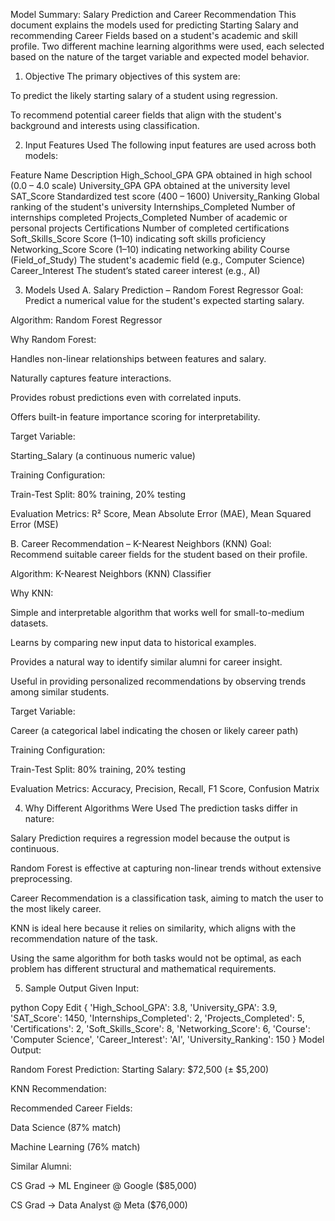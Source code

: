 Model Summary: Salary Prediction and Career Recommendation
This document explains the models used for predicting Starting Salary and recommending Career Fields based on a student's academic and skill profile. Two different machine learning algorithms were used, each selected based on the nature of the target variable and expected model behavior.

1. Objective
The primary objectives of this system are:

To predict the likely starting salary of a student using regression.

To recommend potential career fields that align with the student's background and interests using classification.

2. Input Features Used
The following input features are used across both models:

Feature Name	Description
High_School_GPA	GPA obtained in high school (0.0 – 4.0 scale)
University_GPA	GPA obtained at the university level
SAT_Score	Standardized test score (400 – 1600)
University_Ranking	Global ranking of the student's university
Internships_Completed	Number of internships completed
Projects_Completed	Number of academic or personal projects
Certifications	Number of completed certifications
Soft_Skills_Score	Score (1–10) indicating soft skills proficiency
Networking_Score	Score (1–10) indicating networking ability
Course (Field_of_Study)	The student's academic field (e.g., Computer Science)
Career_Interest	The student’s stated career interest (e.g., AI)

3. Models Used
A. Salary Prediction – Random Forest Regressor
Goal: Predict a numerical value for the student's expected starting salary.

Algorithm: Random Forest Regressor

Why Random Forest:

Handles non-linear relationships between features and salary.

Naturally captures feature interactions.

Provides robust predictions even with correlated inputs.

Offers built-in feature importance scoring for interpretability.

Target Variable:

Starting_Salary (a continuous numeric value)

Training Configuration:

Train-Test Split: 80% training, 20% testing

Evaluation Metrics: R² Score, Mean Absolute Error (MAE), Mean Squared Error (MSE)

B. Career Recommendation – K-Nearest Neighbors (KNN)
Goal: Recommend suitable career fields for the student based on their profile.

Algorithm: K-Nearest Neighbors (KNN) Classifier

Why KNN:

Simple and interpretable algorithm that works well for small-to-medium datasets.

Learns by comparing new input data to historical examples.

Provides a natural way to identify similar alumni for career insight.

Useful in providing personalized recommendations by observing trends among similar students.

Target Variable:

Career (a categorical label indicating the chosen or likely career path)

Training Configuration:

Train-Test Split: 80% training, 20% testing

Evaluation Metrics: Accuracy, Precision, Recall, F1 Score, Confusion Matrix

4. Why Different Algorithms Were Used
The prediction tasks differ in nature:

Salary Prediction requires a regression model because the output is continuous.

Random Forest is effective at capturing non-linear trends without extensive preprocessing.

Career Recommendation is a classification task, aiming to match the user to the most likely career.

KNN is ideal here because it relies on similarity, which aligns with the recommendation nature of the task.

Using the same algorithm for both tasks would not be optimal, as each problem has different structural and mathematical requirements.

5. Sample Output
Given Input:

python
Copy
Edit
{
    'High_School_GPA': 3.8,
    'University_GPA': 3.9,
    'SAT_Score': 1450,
    'Internships_Completed': 2,
    'Projects_Completed': 5,
    'Certifications': 2,
    'Soft_Skills_Score': 8,
    'Networking_Score': 6,
    'Course': 'Computer Science',
    'Career_Interest': 'AI',
    'University_Ranking': 150
}
Model Output:

Random Forest Prediction: Starting Salary: $72,500 (± $5,200)

KNN Recommendation:

Recommended Career Fields:

Data Science (87% match)

Machine Learning (76% match)

Similar Alumni:

CS Grad → ML Engineer @ Google ($85,000)

CS Grad → Data Analyst @ Meta ($76,000)
